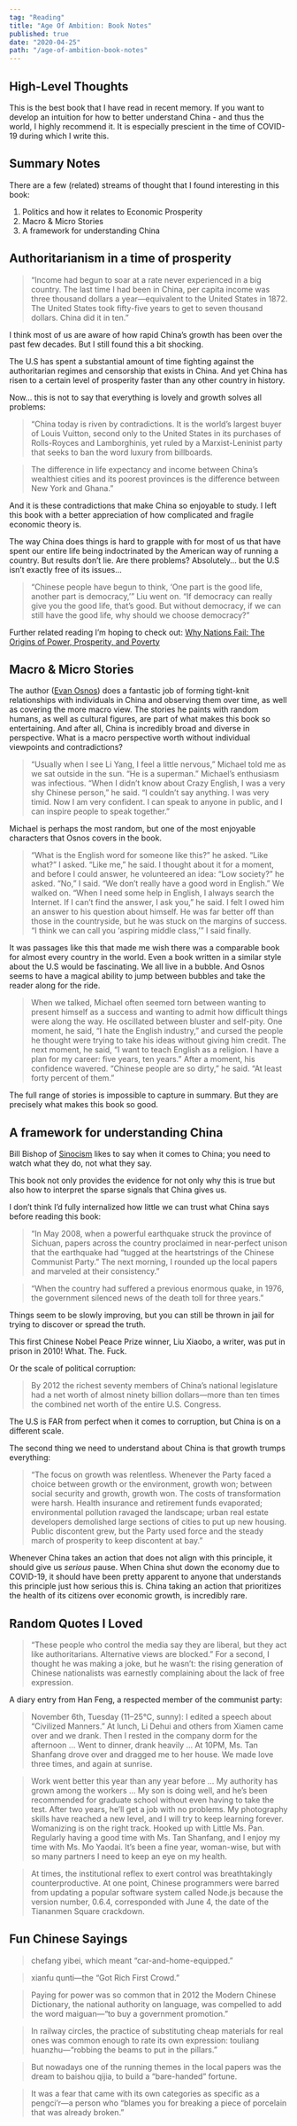 ```yaml
---
tag: "Reading"
title: "Age Of Ambition: Book Notes"
published: true
date: "2020-04-25"
path: "/age-of-ambition-book-notes"
---
```


## High-Level Thoughts

This is the best book that I have read in recent memory. If you want to develop an intuition for how to better understand China - and thus the world, I highly recommend it. It is especially prescient in the time of COVID-19 during which I write this.

## Summary Notes

There are a few (related) streams of thought that I found interesting in this book:

1. Politics and how it relates to Economic Prosperity
2. Macro & Micro Stories
3. A framework for understanding China

## Authoritarianism in a time of prosperity

> “Income had begun to soar at a rate never experienced in a big country. The last time I had been in China, per capita income was three thousand dollars a year—equivalent to the United States in 1872. The United States took fifty-five years to get to seven thousand dollars. China did it in ten.”

I think most of us are aware of how rapid China’s growth has been over the past few decades. But I still found this a bit shocking.

The U.S has spent a substantial amount of time fighting against the authoritarian regimes and censorship that exists in China. And yet China has risen to a certain level of prosperity faster than any other country in history.

Now... this is not to say that everything is lovely and growth solves all problems:

> “China today is riven by contradictions. It is the world’s largest buyer of Louis Vuitton, second only to the United States in its purchases of Rolls-Royces and Lamborghinis, yet ruled by a Marxist-Leninist party that seeks to ban the word luxury from billboards.

> The difference in life expectancy and income between China’s wealthiest cities and its poorest provinces is the difference between New York and Ghana.”

And it is these contradictions that make China so enjoyable to study. I left this book with a better appreciation of how complicated and fragile economic theory is.

The way China does things is hard to grapple with for most of us that have spent our entire life being indoctrinated by the American way of running a country. But results don’t lie. Are there problems? Absolutely... but the U.S isn’t exactly free of its issues...

> “Chinese people have begun to think, ‘One part is the good life, another part is democracy,’” Liu went on. “If democracy can really give you the good life, that’s good. But without democracy, if we can still have the good life, why should we choose democracy?”

Further related reading I’m hoping to check out: [Why Nations Fail: The Origins of Power, Prosperity, and Poverty](amazon.com/dp/B0058Z4NR8/ref=dp-kindle-redirect?_encoding=UTF8&btkr=1)

## Macro & Micro Stories

The author ([Evan Osnos](https://www.newyorker.com/contributors/evan-osnos)) does a fantastic job of forming tight-knit relationships with individuals in China and observing them over time, as well as covering the more macro view. The stories he paints with random humans, as well as cultural figures, are part of what makes this book so entertaining. And after all, China is incredibly broad and diverse in perspective. What is a macro perspective worth without individual viewpoints and contradictions?

> “Usually when I see Li Yang, I feel a little nervous,” Michael told me as we sat outside in the sun. “He is a superman.” Michael’s enthusiasm was infectious. “When I didn’t know about Crazy English, I was a very shy Chinese person,” he said. “I couldn’t say anything. I was very timid. Now I am very confident. I can speak to anyone in public, and I can inspire people to speak together.”

Michael is perhaps the most random, but one of the most enjoyable characters that Osnos covers in the book.

> “What is the English word for someone like this?” he asked. “Like what?” I asked. “Like me,” he said. I thought about it for a moment, and before I could answer, he volunteered an idea: “Low society?” he asked. “No,” I said. “We don’t really have a good word in English.” We walked on. “When I need some help in English, I always search the Internet. If I can’t find the answer, I ask you,” he said. I felt I owed him an answer to his question about himself. He was far better off than those in the countryside, but he was stuck on the margins of success. “I think we can call you ‘aspiring middle class,’” I said finally.

It was passages like this that made me wish there was a comparable book for almost every country in the world. Even a book written in a similar style about the U.S would be fascinating. We all live in a bubble. And Osnos seems to have a magical ability to jump between bubbles and take the reader along for the ride.

> When we talked, Michael often seemed torn between wanting to present himself as a success and wanting to admit how difficult things were along the way. He oscillated between bluster and self-pity. One moment, he said, “I hate the English industry,” and cursed the people he thought were trying to take his ideas without giving him credit. The next moment, he said, “I want to teach English as a religion. I have a plan for my career: five years, ten years.” After a moment, his confidence wavered. “Chinese people are so dirty,” he said. “At least forty percent of them.”

The full range of stories is impossible to capture in summary. But they are precisely what makes this book so good.

## A framework for understanding China

Bill Bishop of [Sinocism](https://sinocism.com/) likes to say when it comes to China; you need to watch what they do, not what they say.

This book not only provides the evidence for not only why this is true but also how to interpret the sparse signals that China gives us.

I don’t think I’d fully internalized how little we can trust what China says before reading this book:

> “In May 2008, when a powerful earthquake struck the province of Sichuan, papers across the country proclaimed in near-perfect unison that the earthquake had “tugged at the heartstrings of the Chinese Communist Party.” The next morning, I rounded up the local papers and marveled at their consistency.”

> “When the country had suffered a previous enormous quake, in 1976, the government silenced news of the death toll for three years.”

Things seem to be slowly improving, but you can still be thrown in jail for trying to discover or spread the truth.

This first Chinese Nobel Peace Prize winner, Liu Xiaobo, a writer, was put in prison in 2010! What. The. Fuck.

Or the scale of political corruption:

> By 2012 the richest seventy members of China’s national legislature had a net worth of almost ninety billion dollars—more than ten times the combined net worth of the entire U.S. Congress.

The U.S is FAR from perfect when it comes to corruption, but China is on a different scale.

The second thing we need to understand about China is that growth trumps everything:

> “The focus on growth was relentless. Whenever the Party faced a choice between growth or the environment, growth won; between social security and growth, growth won. The costs of transformation were harsh. Health insurance and retirement funds evaporated; environmental pollution ravaged the landscape; urban real estate developers demolished large sections of cities to put up new housing. Public discontent grew, but the Party used force and the steady march of prosperity to keep discontent at bay.”

Whenever China takes an action that does not align with this principle, it should give us _serious_ pause. When China shut down the economy due to COVID-19, it should have been pretty apparent to anyone that understands this principle just how serious this is. China taking an action that prioritizes the health of its citizens over economic growth, is incredibly rare.

## Random Quotes I Loved

> “These people who control the media say they are liberal, but they act like authoritarians. Alternative views are blocked.” For a second, I thought he was making a joke, but he wasn’t: the rising generation of Chinese nationalists was earnestly complaining about the lack of free expression.

A diary entry from Han Feng, a respected member of the communist party:

> November 6th, Tuesday (11–25°C, sunny): I edited a speech about “Civilized Manners.” At lunch, Li Dehui and others from Xiamen came over and we drank. Then I rested in the company dorm for the afternoon … Went to dinner, drank heavily … At 10PM, Ms. Tan Shanfang drove over and dragged me to her house. We made love three times, and again at sunrise.

> Work went better this year than any year before … My authority has grown among the workers … My son is doing well, and he’s been recommended for graduate school without even having to take the test. After two years, he’ll get a job with no problems. My photography skills have reached a new level, and I will try to keep learning forever. Womanizing is on the right track. Hooked up with Little Ms. Pan. Regularly having a good time with Ms. Tan Shanfang, and I enjoy my time with Ms. Mo Yaodai. It’s been a fine year, woman-wise, but with so many partners I need to keep an eye on my health.

> At times, the institutional reflex to exert control was breathtakingly counterproductive. At one point, Chinese programmers were barred from updating a popular software system called Node.js because the version number, 0.6.4, corresponded with June 4, the date of the Tiananmen Square crackdown.

## Fun Chinese Sayings

> chefang yibei, which meant “car-and-home-equipped.”

> xianfu qunti—the “Got Rich First Crowd.”

> Paying for power was so common that in 2012 the Modern Chinese Dictionary, the national authority on language, was compelled to add the word maiguan—“to buy a government promotion.”

> In railway circles, the practice of substituting cheap materials for real ones was common enough to rate its own expression: touliang huanzhu—“robbing the beams to put in the pillars.”

> But nowadays one of the running themes in the local papers was the dream to baishou qijia, to build a “bare-handed” fortune.

> It was a fear that came with its own categories as specific as a pengci’r—a person who “blames you for breaking a piece of porcelain that was already broken.”
